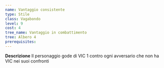 ```yaml
---
name: Vantaggio consistente
type: Stile
class: Vagabondo
level: 9
cost: 4
tree_name: Vantaggio in combattimento
tree: Albero 4
prerequisites: 
---
```


**Descrizione**
Il personaggio gode di VIC 1 contro ogni avversario che non ha VIC nei suoi
confronti